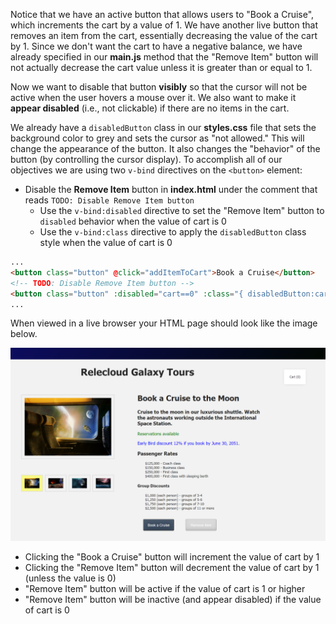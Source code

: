 Notice that we have an active button that allows users to "Book a Cruise", which increments the cart by a value of 1. We have another live button that removes an item from the cart, essentially decreasing the value of the cart by 1. Since we don't want the cart to have a negative balance, we have already specified in our **main.js** method that the "Remove Item" button will not actually decrease the cart value unless it is greater than or equal to 1.

Now we want to disable that button **visibly** so that the cursor will not be active when the user hovers a mouse over it. We also want to make it **appear disabled** (i.e., not clickable) if there are no items in the cart.

We already have a `disabledButton` class in our **styles.css** file that sets the background color to grey and sets the cursor as "not allowed." This will change the appearance of the button. It also changes the "behavior" of the button (by controlling the cursor display). To accomplish all of our objectives we are using two `v-bind` directives on the `<button>` element:

- Disable the **Remove Item** button in **index.html** under the comment that reads `TODO: Disable Remove Item button`
  - Use the `v-bind:disabled` directive to set the "Remove Item" button to `disabled` behavior when the value of cart is 0
  - Use the `v-bind:class` directive to apply the `disabledButton` class style when the value of cart is 0

```html
...
<button class="button" @click="addItemToCart">Book a Cruise</button>
<!-- TODO: Disable Remove Item button -->
<button class="button" :disabled="cart==0" :class="{ disabledButton:cart==0 }" @click="removeItemFromCart">Remove Item</button>
...
```

When viewed in a live browser your HTML page should look like the image below.

![Screenshot showing the HTML page with a selected product image on the left and 4 thumbnail images below it. The thumbnail on the far left is highlighted with a yellow background. Product name and description are displayed on the right, with two paragraphs of text. Below this are unordered lists for Passenger Rates and Group Discounts. At the bottom are two buttons labeled "Book a Cruise" and "Remove Item". The value of cart is 0 and the "Remove Item" button is disabled.](../media/m06-end.png)

- Clicking the "Book a Cruise" button will increment the value of cart by 1
- Clicking the "Remove Item" button will decrement the value of cart by 1 (unless the value is 0)
- "Remove Item" button will be active if the value of cart is 1 or higher
- "Remove Item" button will be inactive (and appear disabled) if the value of cart is 0